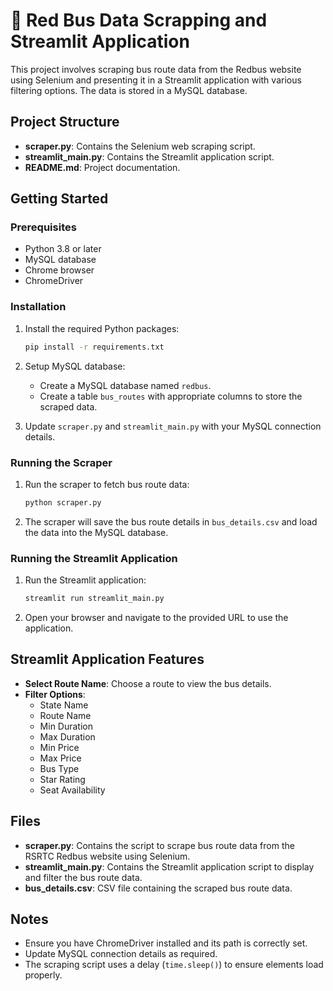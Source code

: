 # 🚌 Red Bus Data Scrapping and Streamlit Application

This project involves scraping bus route data from the Redbus website using Selenium and presenting it in a Streamlit application with various filtering options. The data is stored in a MySQL database.

## Project Structure

- **scraper.py**: Contains the Selenium web scraping script.
- **streamlit_main.py**: Contains the Streamlit application script.
- **README.md**: Project documentation.

## Getting Started

### Prerequisites

- Python 3.8 or later
- MySQL database
- Chrome browser
- ChromeDriver

### Installation


1. Install the required Python packages:
    ```sh
    pip install -r requirements.txt
    ```

2. Setup MySQL database:

    - Create a MySQL database named `redbus`.
    - Create a table `bus_routes` with appropriate columns to store the scraped data.

3. Update `scraper.py` and `streamlit_main.py` with your MySQL connection details.

### Running the Scraper

1. Run the scraper to fetch bus route data:
    ```sh
    python scraper.py
    ```

2. The scraper will save the bus route details in `bus_details.csv` and load the data into the MySQL database.

### Running the Streamlit Application

1. Run the Streamlit application:
    ```sh
    streamlit run streamlit_main.py
    ```

2. Open your browser and navigate to the provided URL to use the application.

## Streamlit Application Features

- **Select Route Name**: Choose a route to view the bus details.
- **Filter Options**:
    - State Name     
    - Route Name
    - Min Duration
    - Max Duration
    - Min Price
    - Max Price
    - Bus Type
    - Star Rating
    - Seat Availability

## Files

- **scraper.py**: Contains the script to scrape bus route data from the RSRTC Redbus website using Selenium.
- **streamlit_main.py**: Contains the Streamlit application script to display and filter the bus route data.
- **bus_details.csv**: CSV file containing the scraped bus route data.
## Notes


- Ensure you have ChromeDriver installed and its path is correctly set.
- Update MySQL connection details as required.
- The scraping script uses a delay (`time.sleep()`) to ensure elements load properly.



